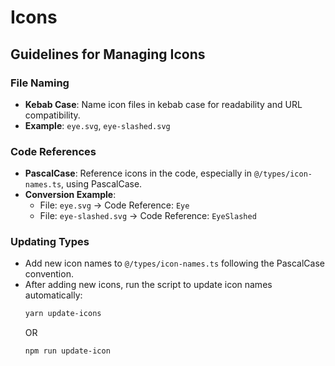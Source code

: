 # Icons

## Guidelines for Managing Icons

### File Naming
- **Kebab Case**: Name icon files in kebab case for readability and URL compatibility.
- **Example**: `eye.svg`, `eye-slashed.svg`

### Code References
- **PascalCase**: Reference icons in the code, especially in `@/types/icon-names.ts`, using PascalCase.
- **Conversion Example**: 
   - File: `eye.svg` → Code Reference: `Eye`
   - File: `eye-slashed.svg` → Code Reference: `EyeSlashed`

### Updating Types
- Add new icon names to `@/types/icon-names.ts` following the PascalCase convention.
- After adding new icons, run the script to update icon names automatically:
  ```bash
  yarn update-icons
  ```
  OR
  ```bash
  npm run update-icon
  ```